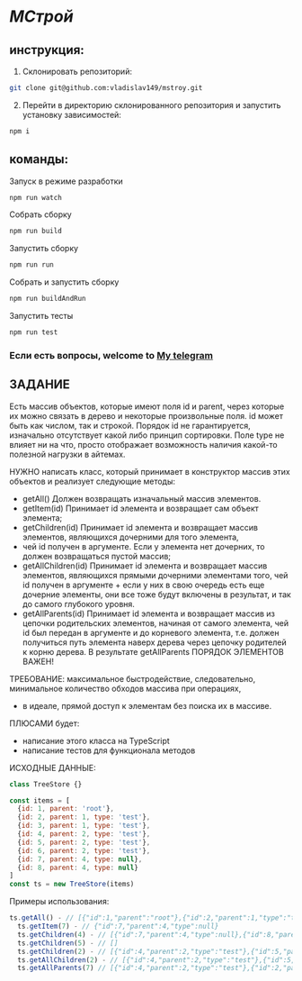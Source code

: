 # _МСтрой_

## инструкция:

1. Склонировать репозиторий:

```sh
git clone git@github.com:vladislav149/mstroy.git
```

2. Перейти в директорию склонированного репозитория и запустить установку зависимостей:

```sh
npm i
```

## команды:

Запуск в режиме разработки

```sh
npm run watch
```

Собрать сборку

```sh
npm run build
```

Запустить сборку

```sh
npm run run
```

Собрать и запустить сборку

```sh
npm run buildAndRun
```

Запустить тесты

```sh
npm run test
```

### Если есть вопросы, welcome to [My telegram](https://t.me/Vlad_Okenchits)

## ЗАДАНИЕ

Есть массив объектов, которые имеют поля id и parent, через которые их можно связать в дерево и некоторые произвольные поля. id может быть как числом, так и строкой. Порядок id не гарантируется, изначально отсутствует какой либо принцип сортировки. Поле type не влияет ни на что, просто отображает возможность наличия какой-то полезной нагрузки в айтемах.

НУЖНО написать класс, который принимает в конструктор массив этих объектов и реализует следующие методы:

- getAll() Должен возвращать изначальный массив элементов.
- getItem(id) Принимает id элемента и возвращает сам объект элемента;
- getChildren(id) Принимает id элемента и возвращает массив элементов, являющихся дочерними для того элемента,
- чей id получен в аргументе. Если у элемента нет дочерних, то должен возвращаться пустой массив;
- getAllChildren(id) Принимает id элемента и возвращает массив элементов, являющихся прямыми дочерними элементами того, чей id получен в аргументе + если у них в свою очередь есть еще дочерние элементы, они все тоже будут включены в результат, и так до самого глубокого уровня.
- getAllParents(id) Принимает id элемента и возвращает массив из цепочки родительских элементов, начиная от самого элемента, чей id был передан в аргументе и до корневого элемента, т.е. должен получиться путь элемента наверх дерева через цепочку родителей к корню дерева. В результате getAllParents ПОРЯДОК ЭЛЕМЕНТОВ ВАЖЕН!

ТРЕБОВАНИЕ: максимальное быстродействие, следовательно, минимальное количество обходов массива при операциях,

- в идеале, прямой доступ к элементам без поиска их в массиве.

ПЛЮСАМИ будет:

- написание этого класса на TypeScript
- написание тестов для функционала методов

ИСХОДНЫЕ ДАННЫЕ:

```js
class TreeStore {}

const items = [
  {id: 1, parent: 'root'},
  {id: 2, parent: 1, type: 'test'},
  {id: 3, parent: 1, type: 'test'},
  {id: 4, parent: 2, type: 'test'},
  {id: 5, parent: 2, type: 'test'},
  {id: 6, parent: 2, type: 'test'},
  {id: 7, parent: 4, type: null},
  {id: 8, parent: 4, type: null}
]
const ts = new TreeStore(items)
```

Примеры использования:

```js
ts.getAll() - // [{"id":1,"parent":"root"},{"id":2,"parent":1,"type":"test"},{"id":3,"parent":1,"type":"test"},{"id":4,"parent":2,"type":"test"},{"id":5,"parent":2,"type":"test"},{"id":6,"parent":2,"type":"test"},{"id":7,"parent":4,"type":null},{"id":8,"parent":4,"type":null}]
  ts.getItem(7) - // {"id":7,"parent":4,"type":null}
  ts.getChildren(4) - // [{"id":7,"parent":4,"type":null},{"id":8,"parent":4,"type":null}]
  ts.getChildren(5) - // []
  ts.getChildren(2) - // [{"id":4,"parent":2,"type":"test"},{"id":5,"parent":2,"type":"test"},{"id":6,"parent":2,"type":"test"}]
  ts.getAllChildren(2) - // [{"id":4,"parent":2,"type":"test"},{"id":5,"parent":2,"type":"test"},{"id":6,"parent":2,"type":"test"},{"id":7,"parent":4,"type":null},{"id":8,"parent":4,"type":null}]
  ts.getAllParents(7) // [{"id":4,"parent":2,"type":"test"},{"id":2,"parent":1,"type":"test"},{"id":1,"parent":"root"}]
```
